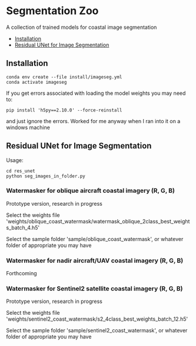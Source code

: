 # Segmentation Zoo
A collection of trained models for coastal image segmentation

* [Installation](#install)
* [Residual UNet for Image Segmentation](#resunet)


## <a name="install"></a>Installation

```
conda env create --file install/imageseg.yml
conda activate imageseg
```

If you get errors associated with loading the model weights you may need to:

```
pip install 'h5py==2.10.0' --force-reinstall
```

and just ignore the errors. Worked for me anyway when I ran into it on a windows machine


## <a name="resunet"></a>Residual UNet for Image Segmentation

Usage:

```
cd res_unet
python seg_images_in_folder.py
```

### Watermasker for oblique aircraft coastal imagery (R, G, B)

Prototype version, research in progress

Select the weights file 'weights/oblique_coast_watermask/watermask_oblique_2class_best_weights_batch_4.h5'

Select the sample folder 'sample/oblique_coast_watermask', or whatever folder of appropriate you may have

### Watermasker for nadir aircraft/UAV coastal imagery (R, G, B)

Forthcoming

### Watermasker for Sentinel2 satellite coastal imagery (R, G, B)

Prototype version, research in progress

Select the weights file 'weights/sentinel2_coast_watermask/s2_4class_best_weights_batch_12.h5'

Select the sample folder 'sample/sentinel2_coast_watermask', or whatever folder of appropriate you may have
